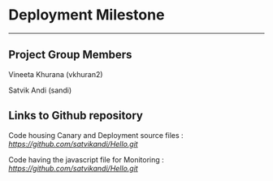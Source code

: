 # Deployment Milestone
---------------------------------------------------------------------------------------------

## Project Group Members 

Vineeta Khurana (vkhuran2)

Satvik Andi (sandi)

## Links to Github repository

Code housing Canary and Deployment source files : *https://github.com/satvikandi/Hello.git*

Code having the javascript file for Monitoring :  *https://github.com/satvikandi/Hello.git*



